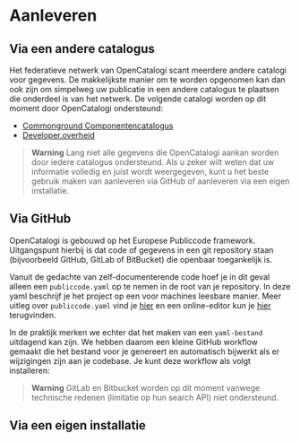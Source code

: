 # Aanleveren

## Via een andere catalogus

Het federatieve netwerk van OpenCatalogi scant meerdere andere catalogi voor gegevens. De makkelijkste manier om te worden opgenomen kan dan ook zijn om simpelweg uw publicatie in een andere catalogus te plaatsen die onderdeel is van het netwerk. De volgende catalogi worden op dit moment door OpenCatalogi ondersteund:

- [Commonground Componentencatalogus](https://componentencatalogus.commonground.nl/)
- [Developer.overheid](https://developer.overheid.nl/apis)

> **Warning**
> Lang niet alle gegevens die OpenCatalogi aankan worden door iedere catalogus ondersteund. Als u zeker wilt weten dat uw informatie volledig en juist wordt weergegeven, kunt u het beste gebruik maken van aanleveren via GitHub of aanleveren via een eigen installatie.

## Via GitHub

OpenCatalogi is gebouwd op het Europese Publiccode framework. Uitgangspunt hierbij is dat code of gegevens in een git repository staan (bijvoorbeeld GitHub, GitLab of BitBucket) die openbaar toegankelijk is.

Vanuit de gedachte van zelf-documenterende code hoef je in dit geval alleen een `publiccode.yaml` op te nemen in de root van je repository. In deze yaml beschrijf je het project op een voor machines leesbare manier. Meer uitleg over `publiccode.yaml` vind je [hier](https://yml.publiccode.tools/schema.core.html#top-level-keys-and-sections) en een online-editor kun je [hier](https://yml.publiccode.tools/schema.core.html#top-level-keys-and-sections) terugvinden.

In de praktijk merken we echter dat het maken van een `yaml-bestand` uitdagend kan zijn. We hebben daarom een kleine GitHub workflow gemaakt die het bestand voor je genereert en automatisch bijwerkt als er wijzigingen zijn aan je codebase. Je kunt deze workflow als volgt installeren:

> **Warning**
> GitLab en Bitbucket worden op dit moment vanwege technische redenen (limitatie op hun search API) niet ondersteund.

## Via een eigen installatie
